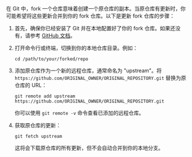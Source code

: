 在 Git 中，fork 一个仓库意味着创建一个原仓库的副本。当原仓库有更新时，你可能希望将这些更新合并到你的 fork 仓库。以下是更新 fork 仓库的步骤：

1. 首先，确保你已经安装了 Git 并在本地配置好了你的 fork 仓库。如果还没有，请参考 [GitHub 文档](https://docs.github.com/en/get-started/quickstart/fork-a-repo)。

2. 打开命令行或终端，切换到你的本地仓库目录。例如：

   ```
   cd /path/to/your/forked/repo
   ```

3. 添加原仓库作为一个新的远程仓库，通常命名为 "upstream"。将 `https://github.com/ORIGINAL_OWNER/ORIGINAL_REPOSITORY.git` 替换为原仓库的 URL：

   ```
   git remote add upstream https://github.com/ORIGINAL_OWNER/ORIGINAL_REPOSITORY.git
   ```

   你可以使用 `git remote -v` 命令查看已添加的远程仓库。

4. 获取原仓库的更新：

   ```
   git fetch upstream
   ```

   这将会下载原仓库的所有更新，但不会自动合并到你的本地分支。


